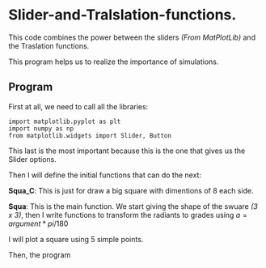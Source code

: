 # Slider-and-Tralslation-functions.

This code combines the power between the sliders _(From MatPlotLib)_ and the Traslation functions. 

This program helps us to realize the importance of simulations. 

## Program

First at all, we need to call all the libraries:

```
import matplotlib.pyplot as plt
import numpy as np
from matplotlib.widgets import Slider, Button
``` 

This last is the most important because this is the one that gives us the Slider options. 

Then I will define the initial functions that can do the next: 

**Squa_C**: This is just for draw a big square with dimentions of 8 each side. 

**Squa**: This is the main function. We start giving the shape of the swuare _(3 x 3)_, then I write functions to transform the radiants to grades using $`a = argument * pi / 180`$




I will plot a square using 5 simple points. 

Then, the program 








